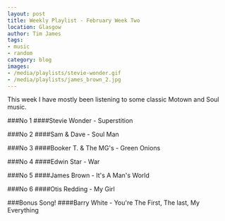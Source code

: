 ```yaml
---
layout: post
title: Weekly Playlist - February Week Two
location: Glasgow
author: Tim James
tags:
- music
- random
category: blog
images:
- /media/playlists/stevie-wonder.gif
- /media/playlists/james_brown_2.jpg
---
```


This week I have mostly been listening to some classic Motown and Soul music. 

###No 1
####Stevie Wonder - Superstition

###No 2
####Sam & Dave - Soul Man

###No 3
####Booker T. & The MG's - Green Onions

###No 4
####Edwin Star - War

###No 5
####James Brown - It's A Man's World

###No 6
####Otis Redding - My Girl

###Bonus Song!
####Barry White - You're The First, The last, My Everything